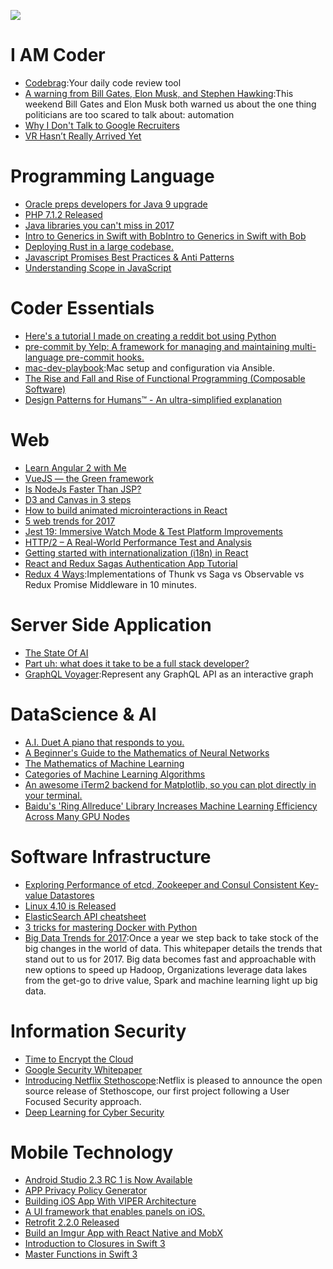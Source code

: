 
![](https://coding.net/u/hoteam/p/Cache/git/raw/master/2017/2/2/1-uVpU7iruzXafhU2VLeH4lw.jpeg)

# I AM Coder
- [Codebrag](https://github.com/softwaremill/codebrag):Your daily code review tool
- [A warning from Bill Gates, Elon Musk, and Stephen Hawking](https://medium.freecodecamp.com/bill-gates-and-elon-musk-just-warned-us-about-the-one-thing-politicians-are-too-scared-to-talk-8db9815fd398#.tu6opw8na):This weekend Bill Gates and Elon Musk both warned us about the one thing politicians are too scared to talk about: automation
- [Why I Don't Talk to Google Recruiters](http://www.yegor256.com/2017/02/21/say-no-to-google-recruiters.html)
- [VR Hasn’t Really Arrived Yet](https://iot-for-all.com/vr-hasnt-really-arrived-yet-189ec116bb85#.nf0j2c52y)

# Programming Language
- [Oracle preps developers for Java 9 upgrade](http://www.infoworld.com/article/3171299/java/oracle-preps-developers-for-java-9-upgrade.html)
- [PHP 7.1.2 Released](http://php.net/archive/2017.php#id2017-02-17-1)
- [Java libraries you can't miss in 2017](http://blog.jevsejev.io/2017/02/19/java-libraries-you-cannot-miss-in-2017/?utm_source=ycombinator)
- [Intro to Generics in Swift with BobIntro to Generics in Swift with Bob](https://medium.com/ios-geek-community/intro-to-generics-in-swift-with-bob-df58118a5001#.xywre6h2d)
- [Deploying Rust in a large codebase.](https://medium.com/@rillian/deploying-rust-in-a-large-codebase-7e50328074e8#.1ig71pbvw)
- [Javascript Promises Best Practices & Anti Patterns](https://hackernoon.com/javascript-promises-best-practices-anti-patterns-b32309f65551#.d5vfpio0u)
- [Understanding Scope in JavaScript](https://scotch.io/tutorials/understanding-scope-in-javascript)

# Coder Essentials
- [Here's a tutorial I made on creating a reddit bot using Python](https://www.reddit.com/r/learnprogramming/comments/5us049/heres_a_tutorial_i_made_on_creating_a_reddit_bot/)
- [pre-commit by Yelp: A framework for managing and maintaining multi-language pre-commit hooks.](http://pre-commit.com/#node)
- [mac-dev-playbook](https://github.com/geerlingguy/mac-dev-playbook):Mac setup and configuration via Ansible.
- [The Rise and Fall and Rise of Functional Programming (Composable Software)](https://medium.com/javascript-scene/the-rise-and-fall-and-rise-of-functional-programming-composable-software-c2d91b424c8c#.1c7sks72i)
- [Design Patterns for Humans™ - An ultra-simplified explanation](https://github.com/kamranahmedse/design-patterns-for-humans)

# Web
- [Learn Angular 2 with Me](https://www.youtube.com/watch?v=QzXdiH3wJp0)
- [VueJS — the Green framework](https://develoger.com/vuejs-the-green-framework-5d8c9fcb6603?source=reading_list---vuejs------4-36---------&gi=9c124a2f11a3)
- [Is NodeJs Faster Than JSP?](https://hackernoon.com/is-nodejs-faster-than-jsp-f74463ed54ee#.lgbms2wkb)
- [D3 and Canvas in 3 steps](https://medium.freecodecamp.com/d3-and-canvas-in-3-steps-8505c8b27444#.c34qehc0y)
- [How to build animated microinteractions in React](https://medium.freecodecamp.com/how-to-build-animated-microinteractions-in-react-aab1cb9fe7c8#.4jnphlp3r)
- [5 web trends for 2017](https://www.oreilly.com/ideas/5-web-trends-for-2017)
- [Jest 19: Immersive Watch Mode & Test Platform Improvements](http://facebook.github.io/jest/blog/2017/02/21/jest-19-immersive-watch-mode-test-platform-improvements.html)
- [HTTP/2 – A Real-World Performance Test and Analysis](https://css-tricks.com/http2-real-world-performance-test-analysis/)
- [Getting started with internationalization (i18n) in React](http://ourcodeworld.com/articles/read/395/getting-started-with-internationalization-i18n-in-react)
- [React and Redux Sagas Authentication App Tutorial](http://start.jcolemorrison.com/react-and-redux-sagas-authentication-app-tutorial/)
- [Redux 4 Ways](https://medium.com/react-native-training/redux-4-ways-95a130da0cdc#.xpa7z9ufe):Implementations of Thunk vs Saga vs Observable vs Redux Promise Middleware in 10 minutes.

# Server Side Application
- [The State Of AI](https://medium.com/on-coding/the-state-of-ai-9aae385c2038#.1lnw0u4t8)
- [Part uh: what does it take to be a full stack developer?](https://medium.com/@amit_tushar/part-uh-what-does-it-take-to-be-a-full-stack-developer-a82c449ec969#.w3wk60zap)
- [GraphQL Voyager](https://github.com/APIs-guru/graphql-voyager):Represent any GraphQL API as an interactive graph

# DataScience & AI
- [A.I. Duet A piano that responds to you.](https://aiexperiments.withgoogle.com/ai-duet)
- [A Beginner's Guide to the Mathematics of Neural Networks](http://citeseerx.ist.psu.edu/viewdoc/download?doi=10.1.1.161.3556&rep=rep1&type=pdf)
- [The Mathematics of Machine Learning](http://www.datasciencecentral.com/profiles/blogs/the-mathematics-of-machine-learning)
- [Categories of Machine Learning Algorithms](https://static.coggle.it/diagram/WHeBqDIrJRk-kDDY)
- [An awesome iTerm2 backend for Matplotlib, so you can plot directly in your terminal.](https://github.com/daleroberts/itermplot)
- [Baidu's 'Ring Allreduce' Library Increases Machine Learning Efficiency Across Many GPU Nodes](http://www.tomshardware.com/news/baidu-svail-ring-allreduce-library,33691.html)

# Software Infrastructure
- [Exploring Performance of etcd, Zookeeper and Consul Consistent Key-value Datastores](https://coreos.com/blog/performance-of-etcd.html)
- [Linux 4.10 is Released](https://lwn.net/Articles/714943/)
- [ElasticSearch API cheatsheet](https://blog.frankel.ch/elasticsearch-api-cheatsheet/#gsc.tab=0)
- [3 tricks for mastering Docker with Python](https://hackernoon.com/3-tricks-for-mastering-docker-with-python-99876412348d?source=reading_list---------6-1---------)
- [Big Data Trends for 2017](http://www.datasciencecentral.com/group/announcements/forum/topics/big-data-trends-for-2017):Once a year we step back to take stock of the big changes in the world of data. This whitepaper details the trends that stand out to us for 2017.	Big data becomes fast and approachable with new options to speed up Hadoop, Organizations leverage data lakes from the get-go to drive value, Spark and machine learning light up big data.

# Information Security
- [Time to Encrypt the Cloud](https://blog.cryptpad.fr/2017/02/20/Time-to-Encrypt-the-Cloud/)
- [Google Security Whitepaper](https://cloud.google.com/security/whitepaper)
- [Introducing Netflix Stethoscope](http://techblog.netflix.com/2017/02/introducing-netflix-stethoscope.html):Netflix is pleased to announce the open source release of Stethoscope, our first project following a User Focused Security approach.
- [Deep Learning for Cyber Security](https://www.altoros.com/blog/event/deep-learning-for-cyber-security/)

# Mobile Technology
- [Android Studio 2.3 RC 1 is Now Available](https://sites.google.com/a/android.com/tools/recent/androidstudio23rc1isnowavailable)
- [APP Privacy Policy Generator](https://app-privacy-policy-generator.firebaseapp.com/)
- [Building iOS App With VIPER Architecture](https://blog.mindorks.com/building-ios-app-with-viper-architecture-8109acc72227#.voxbu7buu)
- [A UI framework that enables panels on iOS.](https://github.com/louisdh/panelkit)
- [Retrofit 2.2.0 Released](https://github.com/square/retrofit/blob/master/CHANGELOG.md)
- [Build an Imgur App with React Native and MobX](http://school.shoutem.com/lectures/build-simple-imgur-client-react-native/)
- [Introduction to Closures in Swift 3](https://medium.com/ios-os-x-development/introduction-to-closures-in-swift-3-1d46dfaf8a20#.vfjwjho80)
- [Master Functions in Swift 3](https://medium.com/ios-os-x-development/master-functions-in-swift-3-d2f684f1dc92#.srea0odz5)
